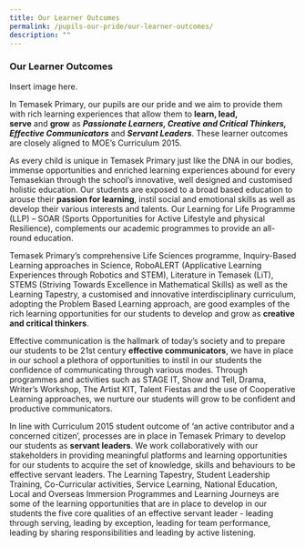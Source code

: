 ```yaml
---
title: Our Learner Outcomes
permalink: /pupils-our-pride/our-learner-outcomes/
description: ""
---
```

### Our Learner Outcomes

Insert image here.

In Temasek Primary, our pupils are our pride and we aim to provide them with rich learning experiences that allow them to **learn, lead, serve** and **grow** as **_Passionate Learners, Creative and Critical Thinkers, Effective Communicators_** and **_Servant Leaders_**. These learner outcomes are closely aligned to MOE’s Curriculum 2015.

As every child is unique in Temasek Primary just like the DNA in our bodies, immense opportunities and enriched learning experiences abound for every Temasekian through the school’s innovative, well designed and customised holistic education. Our students are exposed to a broad based education to arouse their **passion for learning**, instil social and emotional skills as well as develop their various interests and talents. Our Learning for Life Programme (LLP) – SOAR (Sports Opportunities for Active Lifestyle and physical Resilience), complements our academic programmes to provide an all-round education.

Temasek Primary’s comprehensive Life Sciences programme, Inquiry-Based Learning approaches in Science, RoboALERT (Applicative Learning Experiences through Robotics and STEM), Literature in Temasek (LiT), STEMS (Striving Towards Excellence in Mathematical Skills) as well as the Learning Tapestry, a customised and innovative interdisciplinary curriculum, adopting the Problem Based Learning approach, are good examples of the rich learning opportunities for our students to develop and grow as **creative and critical thinkers**.

Effective communication is the hallmark of today’s society and to prepare our students to be 21st century **effective communicators**, we have in place in our school a plethora of opportunities to instil in our students the confidence of communicating through various modes. Through programmes and activities such as STAGE IT, Show and Tell, Drama, Writer’s Workshop, The Artist KIT, Talent Fiestas and the use of Cooperative Learning approaches, we nurture our students will grow to be confident and productive communicators.

In line with Curriculum 2015 student outcome of ‘an active contributor and a concerned citizen’, processes are in place in Temasek Primary to develop our students as **servant leaders**. We work collaboratively with our stakeholders in providing meaningful platforms and learning opportunities for our students to acquire the set of knowledge, skills and behaviours to be effective servant leaders. The Learning Tapestry, Student Leadership Training, Co-Curricular activities, Service Learning, National Education, Local and Overseas Immersion Programmes and Learning Journeys are some of the learning opportunities that are in place to develop in our students the five core qualities of an effective servant leader - leading through serving, leading by exception, leading for team performance, leading by sharing responsibilities and leading by active listening.